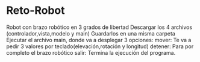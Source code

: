 # Reto-Robot
Robot con brazo robótico en 3 grados de libertad
Descargar los 4 archivos (controlador,vista,modelo y main)
Guardarlos en una misma carpeta
Ejecutar el archivo main, donde va a desplegar 3 opciones:
  mover: Te va a pedir 3 valores por teclado(elevación,rotación y longitud)
  detener: Para por completo el brazo robótico
  salir: Termina la ejecución del programa.
